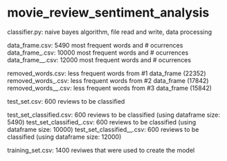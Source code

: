 # movie_review_sentiment_analysis

classifier.py: naive bayes algorithm, file read and write, data processing

data_frame.csv: 5490 most frequent words and # ocurrences
data_frame_.csv: 10000 most frequent words and # ocurrences
data_frame__.csv: 12000 most frequent words and # ocurrences

removed_words.csv: less frequent words from #1 data_frame (22352)
removed_words_.csv: less frequent words from #2 data_frame (17842)
removed_words__.csv: less frequent words from #3 data_frame (15842)

test_set.csv: 600 reviews to be classified

test_set_classified.csv: 600 reviews to be classified (using dataframe size: 5490)
test_set_classified_.csv: 600 reviews to be classified (using dataframe size: 10000)
test_set_classified__.csv: 600 reviews to be classified (using dataframe size: 12000)

training_set.csv: 1400 reviwes that were used to create the model
